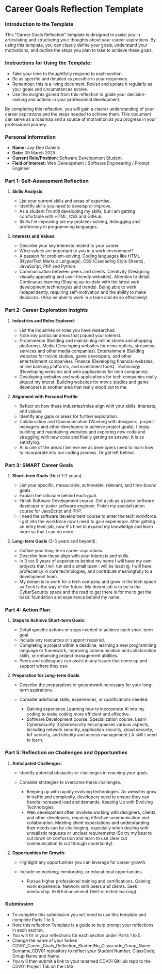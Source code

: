 
# Career Goals Reflection Template

### Introduction to the Template

This "Career Goals Reflection" template is designed to assist you in articulating and structuring your thoughts about your career aspirations. By using this template, you can clearly define your goals, understand your motivations, and outline the steps you plan to take to achieve these goals.

### Instructions for Using the Template:

- Take your time to thoughtfully respond to each section.
- Be as specific and detailed as possible in your responses.
- Remember, this is a living document. Revisit and update it regularly as your goals and circumstances evolve.
- Use the insights gained from this reflection to guide your decision-making and actions in your professional development.

By completing this reflection, you will gain a clearer understanding of your career aspirations and the steps needed to achieve them. This document can serve as a roadmap and a source of motivation as you progress in your professional journey.

### Personal Information

- **Name:** Jay-Dee Daniels
- **Date:** 09 March 2025
- **Current Role/Position:** Software Development Student
- **Field of Interest:** Web Development / Software Engineering / Prompt Engineer

### Part 1: Self-Assessment Reflection

1. **Skills Analysis**:
    
    - List your current skills and areas of expertise.
    - Identify skills you need to develop or improve.

   * As a student I'm still developing my skills, but I am getting comfortable with HTML, CSS and GitHub.
   * Skills I'm improving are my problem-solving, debugging and proficiency in programming languages.

2. **Interests and Values**:
    
    - Describe your key interests related to your career.
    - What values are important to you in a work environment?

    * A passion for problem-solving. 
      Coding languages like HTML (HyperText Markup Language), CSS (Cascading Style Sheets), JavaScript, PhP and Python.
    * Communication between peers and clients.
      Creativity (Designing visually appealing and user-friendly websites).
      Attention to detail.
      Continuous learning (Staying up-to-date with the latest web development technologies and trends).
      Being able to work independently, requiring self-motivation and the ability to make decisions. (Also be able to work in a team and do so effectively)

### Part 2: Career Exploration Insights

1. **Industries and Roles Explored**:
    
    - List the industries or roles you have researched.
    - Note any particular areas that piqued your interest.

    * E-commerce (Building and maintaining online stores and shopping platforms).
      Media (Developing websites for news outlets, streaming services and other media companies).
      Entertainment (Building websites for movie studios, game developers, and other entertainment companies).
      Finance (Developing financial websites, online banking platforms, and investment tools).
      Technology (Developing websites and web applications for tech companies).
    * Devoloping websites and web applications for tech companies really piqued my interst.
      Building websites for movie studios and game developers is another area that really stood out to me.
      
2. **Alignment with Personal Profile**:
    
    - Reflect on how these industries/roles align with your skills, interests, and values.
    - Identify any gaps or areas for further exploration.

    * Collaboration and Communication (Working with designers, project managers and other developers to achieve project goals).
      I enjoy building and maintaining websites and exploring new code and struggling with new code and finally getting an answer. It is so satisfying.  
    * AI is one of the areas I believe we as developers need to learn how to incorporate into our coding process. Or get left behind.

### Part 3: SMART Career Goals

1. **Short-term Goals** (Next 1-2 years):
    
    - List your specific, measurable, achievable, relevant, and time-bound goals.
    - Explain the rationale behind each goal.

    * Finish Software Development course.
      Get a job as a junior software developer or junior software engineer.
      Finish my specialization course for JavaScript and PHP.
    * I need the software development course to enter the tech workforce.
      I got into the workforce now I need to gain experience.
      After getting an entry level job, now it's time to expand my knowledge and learn more so that I can do more.

2. **Long-term Goals** (3-5 years and beyond):
    
    - Outline your long-term career aspirations.
    - Describe how these align with your interests and skills.

    * In 3 too 5 years of experience behind my name I will have my own projects that i will run and a small team i will be leading.
      I will have profeciency in core technologies, and contribute meaningfully to a development team.
    * My dream is to work for a tech company and grow in the tech space as Tech is the way of the future.
      My dream job is to be in the CyberSecurity space and the road to get there is for me to get the basic foundation and experience behind my name. 
### Part 4: Action Plan

1. **Steps to Achieve Short-term Goals**:
    
    - Detail specific actions or steps needed to achieve each short-term goal.
    - Include any resources or support required.

    * Completing a project within a deadline, learning a new programming language or framework, improving communication and collaboration skills, or enhancing project management abilities. 
    * Peers and colleagues can assist in any issues that come up and support where they can.
      
2. **Preparation for Long-term Goals**:
    
    - Describe the preparations or groundwork necessary for your long-term aspirations.
    - Consider additional skills, experiences, or qualifications needed.

      * Gaining experience
      Learning how to incorporate AI into my coding to make coding more efficient and effective.
      * Software Development course. 
      Specialization course.
      Learn Cybersecurity (Cybersecurity encompasses various aspects, including network security, application security, cloud security, IoT security, and identity and access management.) 
      A skill I need to learn.

### Part 5: Reflection on Challenges and Opportunities

1. **Anticipated Challenges**:
    
    - Identify potential obstacles or challenges in reaching your goals.
    - Consider strategies to overcome these challenges.

      * Keeping up with rapidly evolving technologies. 
      As websites grow in traffic and complexity, developers need to ensure they can handle increased load and demands.
      Keeping Up with Evolving Technologies.
      * Web development often involves working with designers, clients, and other developers, requiring effective communication and collaboration. 
      Meeting client expectations and understanding their needs can be challenging, especially when dealing with unrealistic requests or unclear requirements (So try my best to cut down on confussion and learn to use clear cut communication to cut through uncertainty).
      
2. **Opportunities for Growth**:
    
    - Highlight any opportunities you can leverage for career growth.
    - Include networking, mentorship, or educational opportunities.

      * Pursue higher professional training and certifications.
      Gaining work experience.
      Network with peers and clients.
      Seek mentorship.
      Skill Enhancement (Self-directed learning).

### Submission

- To complete this submission you will need to use this template and complete Parts 1 to 5.
- Note this reflection Template is a guide to help prompt your reflections in each section.
- You will fill in your reflections for each seciton under Parts 1 to 5.
- Change the name of your forked CDV01_Career_Goals_Reflection_StudentNo_Classcode_Group_Name-Surname_CDV01 repository to reflect your Student Number, ClassCode, Group Name and Name.
- You will then submit a link to your renamed CDV01 GitHub repo to the CDV01 Project Tab on the LMS.


